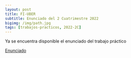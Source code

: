 ```yaml
---
layout: post
title: FI-UBER
subtitle: Enunciado del 2 Cuatrimestre 2022
bigimg: /img/path.jpg
tags: [trabajos-practicos, 2022-2C]
---
```

Ya se encuentra disponible el enunciado del trabajo práctico

[Enunciado](https://taller-de-programacion-2.github.io/works/statement/2022/2/enunciado/)
